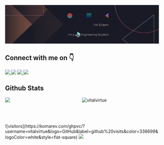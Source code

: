 <img src="https://github.com/vitalvirtue/VitalVirtue/blob/main/Banner.gif" />

<h2> Connect with me on 👇</h2>
<a href="https://www.linkedin.com/in/hayati-erdem-ozkumus" target="_blank">
<img src="https://img.shields.io/badge/LinkedIn--blue" />
</a>
<a href="https://www.hackerrank.com/vitalvirtue" target="_blank">
<img src="https://img.shields.io/badge/HackerRank--darkgreen" ;></img></a>
</a> 
<a href="https://leetcode.com/vitalvirtue" target="_blank">
<img src="https://img.shields.io/badge/LeetCode--brown" />
</a>
<a href="https://github.com/vitalvirtue" target="_blank">
<img src="https://img.shields.io/github/followers/vitalvirtue?label=follow&style=social" />
</a>

<h2> Github Stats </h2>
<div>
  <a href="https://github.com/vitalvirtue/github-readme-stats"><img align="left" width="42%" src="https://github-readme-stats.vercel.app/api/top-langs/?username=vitalvirtue&layout=compact&theme=tokyonight" /></a>
  <img align="right" width="50%" src="https://github-readme-streak-stats.herokuapp.com/?user=vitalvirtue&theme=tokyonight" alt="vitalvirtue" />
  <br/>
  <br/>
  <br/>
  <br/>
</div>
<br>
![visitors](https://komarev.com/ghpvc/?username=vitalvirtue&logo=GitHub&label=github%20visits&color=336699&logoColor=white&style=flat-square)
<img src="https://img.shields.io/github/forks/vitalvirtue/vitalvirtue?style=social"></img>
